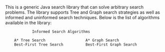 This is a generic Java search library that can solve arbitrary search problems. The library supports Tree and Graph search strategies as well as informed and uninformed search techniques. Below is the list of algorithms available in the library:

                Informed Search Algorithms
                
        A* Tree Search                  A* Graph Search
        Best-First Tree Search          Best-First Graph Search
